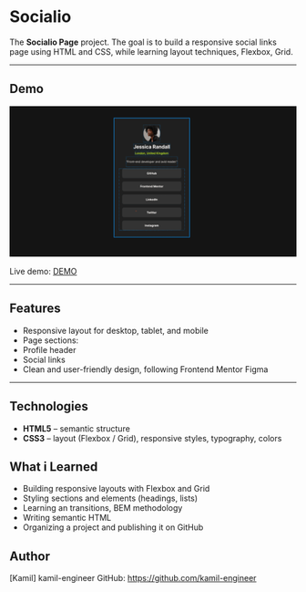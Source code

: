 # Socialio

The **Socialio Page** project. The goal is to build a responsive social links page using HTML and CSS, while learning layout techniques, Flexbox, Grid.

---

## Demo
![Screenshot](assets/images/preview.png)

Live demo: [DEMO](https://kamil-engineer.github.io/socialio/)


---

## Features

- Responsive layout for desktop, tablet, and mobile
- Page sections:
 - Profile header
 - Social links
- Clean and user-friendly design, following Frontend Mentor Figma

---

## Technologies

- **HTML5** – semantic structure
- **CSS3** – layout (Flexbox / Grid), responsive styles, typography, colors

## What i Learned

- Building responsive layouts with Flexbox and Grid
- Styling sections and elements (headings, lists)
- Learning an transitions, BEM methodology
- Writing semantic HTML
- Organizing a project and publishing it on GitHub

## Author

[Kamil] kamil-engineer
GitHub: https://github.com/kamil-engineer
